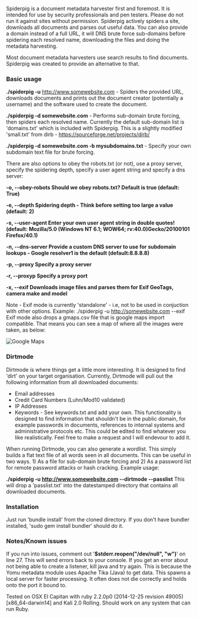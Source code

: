 Spiderpig is a document metadata harvester first and foremost. It is intended for use by security professionals and pen testers. Please do not run it against sites without permission.
Spiderpig actively spiders a site, downloads all documents and parses out useful data. You can also provide a domain instead of a full URL, it will DNS brute force sub-domains before spidering each resolved name, downloading the files and doing the metadata harvesting.

Most document metadata harvesters use search results to find documents. Spiderpig was created to provide an alternative to that.

### Basic usage

**./spiderpig -u** http://www.somewebsite.com  - Spiders the provided URL, downloads documents and prints out the document creator (potentially a username) and the software used to create the document.

**./spiderpig -d somewebsite.com** - Performs sub-domain brute forcing, then spiders each resolved name. Currently the default sub-domain list is 'domains.txt' which is included with Spiderpig. This is a slightly modified 'small.txt' from dirb - https://sourceforge.net/projects/dirb/

**./spiderpig -d somewebsite.com -b mysubdomains.txt** - Specify your own subdomain text file for brute forcing.

There are also options to obey the robots.txt (or not), use a proxy server, specify the spidering depth, specify a user agent string and specify a dns server:

**-o, --obey-robots    Should we obey robots.txt? Default is true (default: True)**

**-e, --depth        Spidering depth - Think before setting too large a value (default: 2)**

**-s, --user-agent     Enter your own user agent string in double quotes!
 (default: Mozilla/5.0 (Windows NT 6.1; WOW64; rv:40.0)Gecko/20100101 Firefox/40.1)**
 
**-n, --dns-server     Provide a custom DNS server to use for subdomain lookups - Google resolver1 is the default (default:8.8.8.8)**

**-p, --proxy              Specify a proxy server**

**-r, --proxyp             Specify a proxy port**

**-x, --exif               Downloads image files and parses them for Exif GeoTags, camera make and model**

Note - Exif mode is currently 'standalone' - i.e, not to be used in conjuction with other options. Example:
./spiderpig -u http://somewebsite.com --exif
Exif mode also drops a gmaps.csv file that is google maps import compatible. That means you can see a map of where all the images were taken, as below:

![Google Maps](https://cloud.githubusercontent.com/assets/5301488/14234060/0d51ac24-f9d1-11e5-873c-b5d7a4c121a3.png)



### Dirtmode

Dirtmode is where things get a little more interesting. It is designed to find 'dirt' on your target organisation.
Currently, Dirtmode will pull out the following information from all downloaded documents:

- Email addresses
- Credit Card Numbers (Luhn/Mod10 validated)
- IP Addresses
- Keywords - See keywords.txt and add your own. This functionality is designed to find information that shouldn't be in the public domain, for example passwords in documents, references to internal systems and administrative protocols etc. This could be edited to find whatever you like realistically. Feel free to make a request and I will endevour to add it.

When running Dirtmode, you can also generate a wordlist. This simply builds a flat text file of all words seen in all documents. This can be useful in two ways. 1) As a file for sub-domain brute forcing and 2) As a password list for remote password attacks or hash cracking. Example usage:

**./spiderpig -u http://www.somewebsite.com --dirtmode --passlist**
This will drop a 'passlist.txt' into the datestamped directory that contains all downloaded documents.

### Installation
Just run 'bundle install' from the cloned directory.
If you don't have bundler installed, 'sudo gem install bundler' should do it.

### Notes/Known issues
If you run into issues, comment out '**$stderr.reopen("/dev/null", "w")**' on line 27. This will send errors back to your console.
If you get an error about not being able to create a listener, kill java and try again. This is because the Yomu metadata module uses Apache Tika (Java) to get data. This spawns a local server for faster processing. It often does not die correctly and holds onto the port it bound to.

Tested on OSX El Capitan with ruby 2.2.0p0 (2014-12-25 revision 49005) [x86_64-darwin14] and Kali 2.0 Rolling. Should work on any system that can run Ruby.
